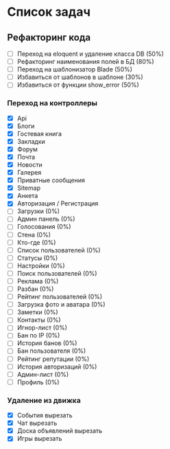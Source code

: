 Список задач
=========

## Рефакторинг кода

- [ ] Переход на eloquent и удаление класса DB (50%)
- [ ] Рефакторинг наименования полей в БД (80%)
- [ ] Переход на шаблонизатор Blade (50%)
- [ ] Избавиться от шаблонов в шаблоне (30%)
- [ ] Избавиться от функции show_error (50%)

### Переход на контроллеры

- [x] Api
- [x] Блоги
- [x] Гостевая книга
- [x] Закладки
- [x] Форум
- [x] Почта
- [x] Новости
- [x] Галерея
- [x] Приватные сообщения
- [x] Sitemap
- [x] Анкета
- [x] Авторизация / Регистрация
- [ ] Загрузки (0%)
- [ ] Админ панель (0%)
- [ ] Голосования (0%)
- [ ] Стена (0%)
- [ ] Кто-где (0%)
- [ ] Список пользователей (0%)
- [ ] Статусы (0%)
- [ ] Настройки (0%)
- [ ] Поиск пользователей (0%)
- [ ] Реклама (0%)
- [ ] Разбан (0%)
- [ ] Рейтинг пользователей (0%)
- [ ] Загрузка фото и аватара (0%)
- [ ] Заметки (0%)
- [ ] Контакты (0%)
- [ ] Игнор-лист (0%)
- [ ] Бан по IP (0%)
- [ ] История банов (0%)
- [ ] Бан пользователя (0%)
- [ ] Рейтинг репутации (0%)
- [ ] История авторизаций (0%)
- [ ] Админ-лист (0%)
- [ ] Профиль (0%)

### Удаление из движка
- [x] События вырезать
- [x] Чат вырезать
- [x] Доска объявлений вырезать
- [x] Игры вырезать
